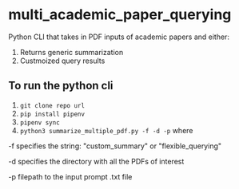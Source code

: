 # multi_academic_paper_querying
Python CLI that takes in PDF inputs of academic papers and either:
1. Returns generic summarization
2. Custmoized query results



## To run the python cli
1. `git clone repo url`
2. `pip install pipenv`
3. `pipenv sync`
4. `python3 summarize_multiple_pdf.py -f -d -p` where
   
-f specifies the string: "custom_summary" or "flexible_querying"

-d specifies the directory with all the PDFs of interest

-p filepath to the input prompt .txt file
